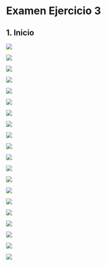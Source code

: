 # Examen Ejercicio 3

## 1. Inicio
![](/capturas/10.png)

![](/capturas/11.png)

![](/capturas/12.png)

![](/capturas/13.png)

![](/capturas/14.png)

![](/capturas/15.png)

![](/capturas/16.png)

![](/capturas/17.png)

![](/capturas/18.png)

![](/capturas/19.png)

![](/capturas/20.png)

![](/capturas/21.png)

![](/capturas/22.png)

![](/capturas/23.png)

![](/capturas/24.png)

![](/capturas/25.png)

![](/capturas/26.png)

![](/capturas/27.png)

![](/capturas/28.png)

![](/capturas/29.png)
